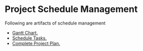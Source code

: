 # Project Schedule Management
Following are artifacts of schedule management
- [Gantt Chart.](https://github.com/ravikumaratluri/project-management-team-06/blob/master/docs/Project%20Schedule%20Management/GnattChart.png "Gantt Chart")
- [Schedule Tasks.](https://github.com/ravikumaratluri/project-management-team-06/blob/master/docs/Project%20Schedule%20Management/tasks-schedule.PNG "Schedule")
- [Complete Project Plan.](https://github.com/ravikumaratluri/project-management-team-06/blob/master/docs/Project%20Schedule%20Management/Interactive%20Learning%20Website.pod "Complete Project Plan")
